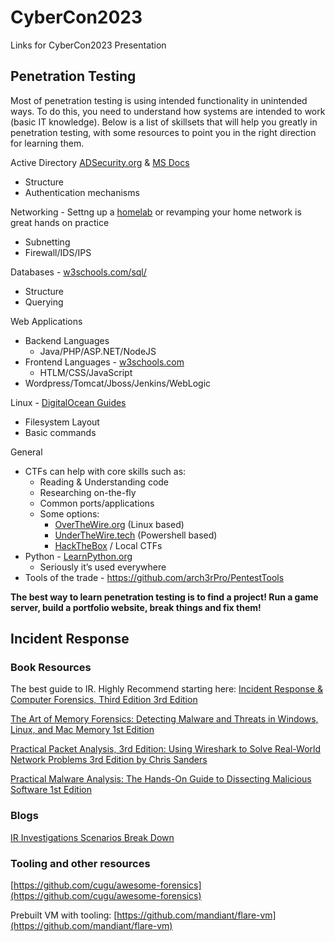 # CyberCon2023
Links for CyberCon2023 Presentation 

## Penetration Testing

Most of penetration testing is using intended functionality in unintended ways. To do this, you need to understand how systems are intended to work (basic IT knowledge). Below is a list of skillsets that will help you greatly in penetration testing, with some resources to point you in the right direction for learning them.

Active Directory [ADSecurity.org](https://adsecurity.org/) & [MS Docs](https://learn.microsoft.com/en-us/)
- Structure
- Authentication mechanisms

Networking - Settng up a [homelab](leanpub.com/avatar) or revamping your home network is great hands on practice
- Subnetting
- Firewall/IDS/IPS

Databases - [w3schools.com/sql/](https://www.w3schools.com/sql/)
- Structure
- Querying

Web Applications
- Backend Languages
  - Java/PHP/ASP.NET/NodeJS
- Frontend Languages - [w3schools.com](https://www.w3schools.com/)
  - HTLM/CSS/JavaScript
- Wordpress/Tomcat/Jboss/Jenkins/WebLogic

Linux - [DigitalOcean Guides](https://www.digitalocean.com/community/tutorial-series/getting-started-with-linux)
- Filesystem Layout
- Basic commands

General
- CTFs can help with core skills such as:
  - Reading & Understanding code
  - Researching on-the-fly
  - Common ports/applications
  - Some options:
    - [OverTheWire.org](https://overthewire.org/wargames/) (Linux based)
    - [UnderTheWire.tech](https://underthewire.tech/wargames) (Powershell based)
    - [HackTheBox](https://www.hackthebox.com/) / Local CTFs
- Python - [LearnPython.org](https://www.learnpython.org/)
  - Seriously it’s used everywhere
- Tools of the trade - https://github.com/arch3rPro/PentestTools

**The best way to learn penetration testing is to find a project! Run a game server, build a portfolio website, break things and fix them!**


## Incident Response

### Book Resources

The best guide to IR. Highly Recommend starting here: [Incident Response & Computer Forensics, Third Edition 3rd Edition](https://www.amazon.com/Incident-Response-Computer-Forensics-Third/dp/0071798684/)

[The Art of Memory Forensics: Detecting Malware and Threats in Windows, Linux, and Mac Memory 1st Edition](https://www.amazon.com/Art-Memory-Forensics-Detecting-Malware/dp/1118825098/)

[Practical Packet Analysis, 3rd Edition: Using Wireshark to Solve Real-World Network Problems 3rd Edition by Chris Sanders](https://www.amazon.com/Practical-Packet-Analysis-Wireshark-Real-World-ebook/dp/B06XX74R1X/)

[Practical Malware Analysis: The Hands-On Guide to Dissecting Malicious Software 1st Edition](https://www.amazon.com/Practical-Malware-Analysis-Hands-Dissecting/dp/1593272901/)


### Blogs

[IR Investigations Scenarios Break Down](https://thedfirreport.com/)

### Tooling and other resources
[https://github.com/cugu/awesome-forensics](https://github.com/cugu/awesome-forensics)

Prebuilt VM with tooling: [https://github.com/mandiant/flare-vm](https://github.com/mandiant/flare-vm)
